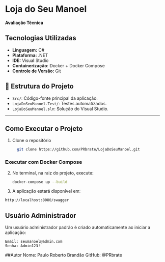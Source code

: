 # Loja do Seu Manoel

**Avaliação Técnica**

## Tecnologias Utilizadas

- **Linguagem:** C#
- **Plataforma:** .NET
- **IDE:** Visual Studio
- **Containerização:** Docker + Docker Compose
- **Controle de Versão:** Git

## 📁 Estrutura do Projeto

- `Src/`: Código-fonte principal da aplicação.
- `LojaDoSeuManoel.Test/`: Testes automatizados.
- `LojaDoSeuManoel.sln`: Solução do Visual Studio.
---

## Como Executar o Projeto

1. Clone o repositório
   ```bash
     git clone https://github.com/PRbrate/LojaDoSeuManoel.git
   
### Executar com Docker Compose

2. No terminal, na raiz do projeto, execute:

   ```bash
   docker-compose up --build
3. A aplicação estará disponível em:

  ```bash
  http://localhost:8080/swagger
  ```
## Usuário Administrador
Um usuário administrador padrão é criado automaticamente ao iniciar a aplicação:
  ```
  Email: seumanoel@admin.com
  Senha: Admin123!
  ```

##Autor
Nome: Paulo Roberto Brandão
GitHub: @PRbrate
